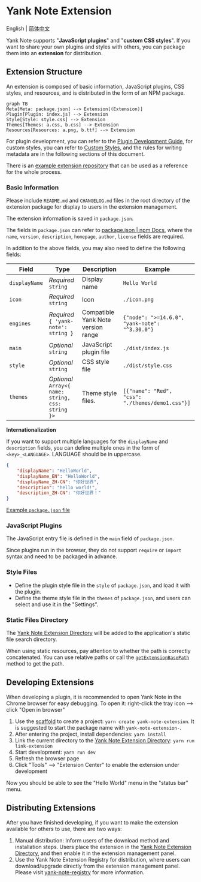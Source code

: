 # Yank Note Extension

English | [简体中文](./README_ZH-CN.md)

Yank Note supports "**JavaScript plugins**" and "**custom CSS styles**". If you want to share your own plugins and styles with others, you can package them into an **extension** for distribution.

## Extension Structure

An extension is composed of basic information, JavaScript plugins, CSS styles, and resources, and is distributed in the form of an NPM package.

```mermaid
graph TB
Meta[Meta: package.json] --> Extension[(Extension)]
Plugin[Plugin: index.js] --> Extension
Style[Style: style.css] --> Extension
Themes[Themes: a.css, b.css] --> Extension
Resources[Resources: a.png, b.ttf] --> Extension
```

For plugin development, you can refer to the [Plugin Development Guide](https://github.com/purocean/yn/blob/develop/help/PLUGIN.md), for custom styles, you can refer to [Custom Styles](https://github.com/purocean/yn/blob/develop/help/FEATURES.md#custom-styles), and the rules for writing metadata are in the following sections of this document.

There is an [example extension repository](https://github.com/purocean/yank-note-extension-example) that can be used as a reference for the whole process.

### Basic Information

Please include `README.md` and `CHANGELOG.md` files in the root directory of the extension package for display to users in the extension management.

The extension information is saved in `package.json`.

The fields in `package.json` can refer to [package.json | npm Docs](https://docs.npmjs.com/cli/v8/configuring-npm/package-json#homepage), where the `name`, `version`, `description`, `homepage`, `author`, `license` fields are required.

In addition to the above fields, you may also need to define the following fields:

| Field | Type | Description | Example |
| -- | -- | -- | -- |
| `displayName` | *Required* `string` | Display name | `Hello World` |
| `icon` | *Required* `string` | Icon | `./icon.png` |
| `engines` | *Required* `{ 'yank-note': string }` | Compatible Yank Note version range | `{"node": ">=14.6.0", "yank-note": "^3.30.0"}` |
| `main` | *Optional* `string` | JavaScript plugin file | `./dist/index.js` |
| `style` | *Optional* `string` | CSS style file | `./dist/style.css` |
| `themes` | *Optional* `Array<{ name: string, css: string }>` | Theme style files. | `[{"name": "Red", "css": "./themes/demo1.css"}]` |

**Internationalization**

If you want to support multiple languages for the `displayName` and `description` fields, you can define multiple ones in the form of `<key>_<LANGUAGE>`. LANGUAGE should be in uppercase.

```json
{
    "displayName": "HelloWorld",
    "displayName_EN": "HelloWorld",
    "displayName_ZH-CN": "你好世界",
    "description": "hello world!",
    "description_ZH-CN": "你好世界！"
}
```

[Example `package.json` file](https://github.com/purocean/yank-note-extension-example/blob/main/package.json)

### JavaScript Plugins

The JavaScript entry file is defined in the `main` field of `package.json`.

Since plugins run in the browser, they do not support `require` or `import` syntax and need to be packaged in advance.

### Style Files

- Define the plugin style file in the `style` of `package.json`, and load it with the plugin.
- Define the theme style file in the `themes` of `package.json`, and users can select and use it in the "Settings".

### Static Files Directory

The [Yank Note Extension Directory] will be added to the application's static file search directory.

When using static resources, pay attention to whether the path is correctly concatenated. You can use relative paths or call the [`getExtensionBasePath`](https://github.com/purocean/yank-note-extension/blob/ef321713d4f24318dd3ad657af723325b426edb6/packages/api/src/index.ts#L24) method to get the path.

## Developing Extensions

When developing a plugin, it is recommended to open Yank Note in the Chrome browser for easy debugging. To open it: right-click the tray icon --> click "Open in browser"

1. Use the [scaffold](https://github.com/purocean/yank-note-extension/tree/main/packages/create-extension) to create a project: `yarn create yank-note-extension`. It is suggested to start the package name with `yank-note-extension-`.
2. After entering the project, install dependencies: `yarn install`
3. Link the current directory to the [Yank Note Extension Directory]: `yarn run link-extension`
4. Start development: `yarn run dev`
5. Refresh the browser page
6. Click "Tools" --> "Extension Center" to enable the extension under development

Now you should be able to see the "Hello World" menu in the "status bar" menu.

## Distributing Extensions

After you have finished developing, if you want to make the extension available for others to use, there are two ways:

1. Manual distribution: Inform users of the download method and installation steps. Users place the extension in the [Yank Note Extension Directory], and then enable it in the extension management panel.
2. Use the Yank Note Extension Registry for distribution, where users can download/upgrade directly from the extension management panel. Please visit [yank-note-registry](https://github.com/purocean/yank-note-registry) for more information.

[Yank Note Extension Directory]: https://github.com/purocean/yn/blob/develop/help/FEATURES.md#data-storage
